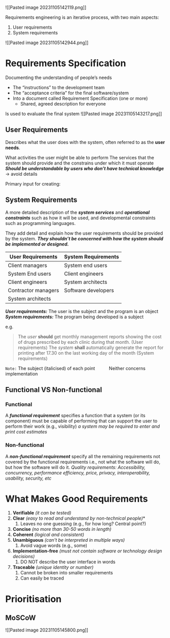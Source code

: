 ![[Pasted image 20231105142119.png]]

Requirements engineering is an iterative process, with two main aspects:
1. User requirements
2. System requirements

![[Pasted image 20231105142944.png]]
# Requirements Specification
Documenting the understanding of people’s needs
-  The “instructions” to the development team
-  The “acceptance criteria” for the final software/system
-  Into a document called Requirement Specification (one or more)
	-  Shared, agreed description for everyone

Is used to evaluate the final system
![[Pasted image 20231105143217.png]]
## User Requirements
Describes what the user does with the system, often referred to as the **user needs**.

What activities the user might be able to perform
The services that the system should provide and the constrains under which it must operate
***Should be understandable by users who don’t have technical knowledge*** -> avoid details

Primary input for creating:
## System Requirements
A more detailed description of the ***system services*** and ***operational constraints*** such as how it will be used, and developmental constraints such as programming languages.

They add detail and explain how the user requirements should be provided by the system. ***They shouldn’t be concerned with how the system should be implemented or designed.***

| User Requirements   | System Requirements |
| ------------------- | ------------------- |
| Client managers     | System end users                    |
| System End users    | Client engineers                    |
| Client engineers    | System architects                    |
| Contractor managers | Software developers                    |
| System architects                    |                     |

***User requirements:*** The user is the subject and the program is an object
***System requirements:*** The program being developed is a subject

e.g.
> The *user* **should** get monthly management reports showing the cost of drugs prescribed by each clinic during that month. (User requirements)
> The *system* **shall** automatically generate the report for printing after 17.30 on the last working day of the month (System requirements)

`Note:` The subject (italicised) of each point
`     ` Neither concerns implementation

## Functional VS Non-functional
### Functional
A ***functional requirement*** specifies a function that a system (or its component) must be capable of performing that can support the user to perform their work (e.g., visibility)
*a system may be required to enter and print cost estimates*
### Non-functional
A ***non-functional requirement*** specify all the remaining requirements not covered by the functional requirements i.e., not what the software will do, but how the software will do it.
*Quality requirements: Accessibility, concurrency, performance efficiency, price, privacy, interoperability, usability, security, etc*
# What Makes Good Requirements
1. **Verifiable** *(it can be tested)*
2. **Clear** *(easy to read and understand by non-technical people)**
	1. Leaves no one guessing (e.g., for how long? Central point?)
3. **Concise** *(no more than 30-50 words in length)*
4. **Coherent** *(logical and consistent)* 
5. **Unambiguous** *(can't be interpreted in multiple ways)*
	1. Avoid vague words (e.g., some)
6. **Implementation-free** *(must not contain software or technology design decisions)*
	1. DO NOT describe the user interface in words
7. **Traceable** *(unique identity or number)*
	1. Cannot be broken into smaller requirements
	2. Can easily be traced
# Prioritisation
## MoSCoW

![[Pasted image 20231105145800.png]]
